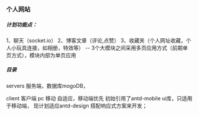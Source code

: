 <!--  -->
### 个人网站

##### 计划功能点：
1、聊天（socket.io）
2、博客文章（评论,点赞）
3、收藏夹（个人网址收藏，个人小玩具连接，如相册，特效等）
-- 3个大模块之间采用多页应用方式（前期单页方式），模块内部为单页应用
##### 目录
servers 服务端，数据库mogoDB，


client 客户端
pc 移动 自适应，移动端优先
初始引用了antd-mobile ui库，只适用于移动端，
现计划适应antd-design 搭配响应式方案来开发；


